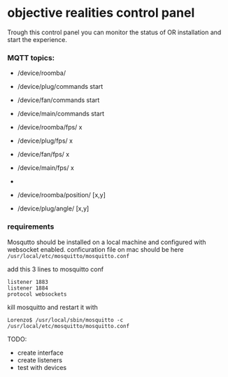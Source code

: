 # objective realities control panel

Trough this control panel you can monitor the status of OR installation and start the experience.

### MQTT topics:

- /device/roomba/
- /device/plug/commands			start
- /device/fan/commands			start
- /device/main/commands			start

- /device/roomba/fps/				x
- /device/plug/fps/					x
- /device/fan/fps/					x
- /device/main/fps/ 				x
-
- /device/roomba/position/	[x,y]
- /device/plug/angle/				[x,y]

### requirements

Mosqutto should be installed on a local machine and configured with websocket enabled.
conficuration file on mac should be here     `/usr/local/etc/mosquitto/mosquitto.conf`

add this 3 lines to mosquitto conf
```
listener 1883
listener 1884
protocol websockets
```

kill mosquitto and restart it with
```
Lorenzo$ /usr/local/sbin/mosquitto -c /usr/local/etc/mosquitto/mosquitto.conf
```

TODO:
- create interface
- create listeners
- test with devices
